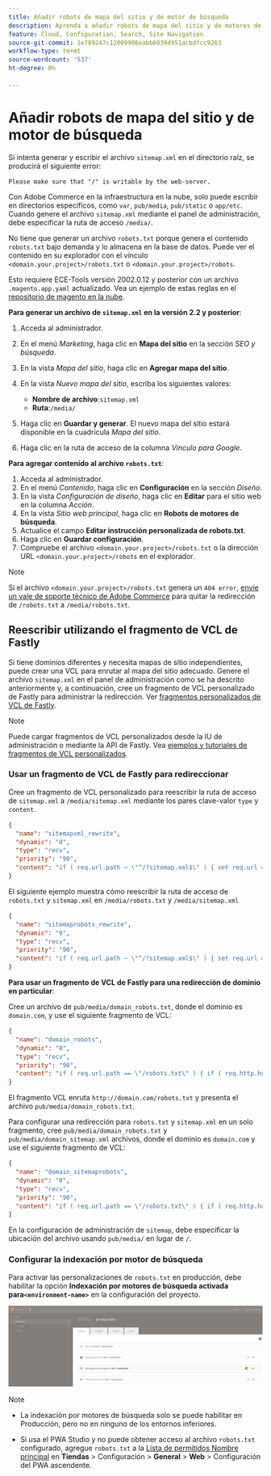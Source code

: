 ```yaml
---
title: Añadir robots de mapa del sitio y de motor de búsqueda
description: Aprenda a añadir robots de mapa del sitio y de motores de búsqueda a Adobe Commerce en la infraestructura en la nube.
feature: Cloud, Configuration, Search, Site Navigation
source-git-commit: 1e789247c12009908eabb6039d951acbdfcc9263
workflow-type: tm+mt
source-wordcount: '537'
ht-degree: 0%

---
```


# Añadir robots de mapa del sitio y de motor de búsqueda

Si intenta generar y escribir el archivo `sitemap.xml` en el directorio raíz, se producirá el siguiente error:

```
Please make sure that "/" is writable by the web-server.
```

Con Adobe Commerce en la infraestructura en la nube, solo puede escribir en directorios específicos, como `var`, `pub/media`, `pub/static` o `app/etc`. Cuando genere el archivo `sitemap.xml` mediante el panel de administración, debe especificar la ruta de acceso `/media/`.

No tiene que generar un archivo `robots.txt` porque genera el contenido `robots.txt` bajo demanda y lo almacena en la base de datos. Puede ver el contenido en su explorador con el vínculo `<domain.your.project>/robots.txt` o `<domain.your.project>/robots`.

Esto requiere ECE-Tools versión 2002.0.12 y posterior con un archivo `.magento.app.yaml` actualizado. Vea un ejemplo de estas reglas en el [repositorio de magento en la nube](https://github.com/magento/magento-cloud/blob/master/.magento.app.yaml#L43-L49).

**Para generar un archivo de `sitemap.xml` en la versión 2.2 y posterior**:

1. Acceda al administrador.
1. En el menú _Marketing_, haga clic en **Mapa del sitio** en la sección _SEO y búsqueda_.
1. En la vista _Mapa del sitio_, haga clic en **Agregar mapa del sitio**.
1. En la vista _Nuevo mapa del sitio_, escriba los siguientes valores:

   - **Nombre de archivo**:`sitemap.xml`
   - **Ruta**:`/media/`

1. Haga clic en **Guardar y generar**. El nuevo mapa del sitio estará disponible en la cuadrícula _Mapa del sitio_.
1. Haga clic en la ruta de acceso de la columna _Vínculo para Google_.

**Para agregar contenido al archivo `robots.txt`**:

1. Acceda al administrador.
1. En el menú _Contenido_, haga clic en **Configuración** en la sección _Diseño_.
1. En la vista _Configuración de diseño_, haga clic en **Editar** para el sitio web en la columna _Acción_.
1. En la vista _Sitio web principal_, haga clic en **Robots de motores de búsqueda**.
1. Actualice el campo **Editar instrucción personalizada de robots.txt**.
1. Haga clic en **Guardar configuración**.
1. Compruebe el archivo `<domain.your.project>/robots.txt` o la dirección URL `<domain.your.project>/robots` en el explorador.

>[!NOTE]
>
>Si el archivo `<domain.your.project>/robots.txt` genera un `404 error`, [envíe un vale de soporte técnico de Adobe Commerce](https://experienceleague.adobe.com/docs/commerce-knowledge-base/kb/help-center-guide/magento-help-center-user-guide.html?lang=es#submit-ticket) para quitar la redirección de `/robots.txt` a `/media/robots.txt`.

## Reescribir utilizando el fragmento de VCL de Fastly

Si tiene dominios diferentes y necesita mapas de sitio independientes, puede crear una VCL para enrutar al mapa del sitio adecuado. Genere el archivo `sitemap.xml` en el panel de administración como se ha descrito anteriormente y, a continuación, cree un fragmento de VCL personalizado de Fastly para administrar la redirección. Ver [fragmentos personalizados de VCL de Fastly](../cdn/fastly-vcl-custom-snippets.md).

>[!NOTE]
>
> Puede cargar fragmentos de VCL personalizados desde la IU de administración o mediante la API de Fastly. Vea [ejemplos y tutoriales de fragmentos de VCL personalizados](../cdn/fastly-vcl-custom-snippets.md#example-vcl-snippet-code).

### Usar un fragmento de VCL de Fastly para redireccionar

Cree un fragmento de VCL personalizado para reescribir la ruta de acceso de `sitemap.xml` a `/media/sitemap.xml` mediante los pares clave-valor `type` y `content`.

```json
{
  "name": "sitemapxml_rewrite",
  "dynamic": "0",
  "type": "recv",
  "priority": "90",
  "content": "if ( req.url.path ~ \"^/?sitemap.xml$\" ) { set req.url = \"/media/sitemap.xml\"; }"
}
```

El siguiente ejemplo muestra cómo reescribir la ruta de acceso de `robots.txt` y `sitemap.xml` en `/media/robots.txt` y `/media/sitemap.xml`

```json
{
  "name": "sitemaprobots_rewrite",
  "dynamic": "0",
  "type": "recv",
  "priority": "90",
  "content": "if ( req.url.path ~ \"^/?sitemap.xml$\" ) { set req.url = \"/media/sitemap.xml\"; } else if (req.url.path ~ \"^/?robots.txt$\") { set req.url = \"/media/robots.txt\";}"
}
```

**Para usar un fragmento de VCL de Fastly para una redirección de dominio en particular**:

Cree un archivo de `pub/media/domain_robots.txt`, donde el dominio es `domain.com`, y use el siguiente fragmento de VCL:

```json
{
  "name": "domain_robots",
  "dynamic": "0",
  "type": "recv",
  "priority": "90",
  "content": "if ( req.url.path == \"/robots.txt\" ) { if ( req.http.host ~ \"(domain).com$\" ) { set req.url = \"/media/\" re.group.1 \"_robots.txt\"; }}"
}
```

El fragmento VCL enruta `http://domain.com/robots.txt` y presenta el archivo `pub/media/domain_robots.txt`.

Para configurar una redirección para `robots.txt` y `sitemap.xml` en un solo fragmento, cree `pub/media/domain_robots.txt` y `pub/media/domain_sitemap.xml` archivos, donde el dominio es `domain.com` y use el siguiente fragmento de VCL:

```json
{
  "name": "domain_sitemaprobots",
  "dynamic": "0",
  "type": "recv",
  "priority": "90",
  "content": "if ( req.url.path == \"/robots.txt\" ) { if ( req.http.host ~ \"(domain).com$\" ) { set req.url = \"/media/\" re.group.1 \"_robots.txt\"; }} else if ( req.url.path == \"/sitemap.xml\" ) { if ( req.http.host ~ \"(domain).com$\" ) {  set req.url = \"/media/\" re.group.1 \"_sitemap.xml\"; }}"
}
```

En la configuración de administración de `sitemap`, debe especificar la ubicación del archivo usando `pub/media/` en lugar de `/`.

### Configurar la indexación por motor de búsqueda

Para activar las personalizaciones de `robots.txt` en producción, debe habilitar la opción **Indexación por motores de búsqueda activada para`<environment-name>`** en la configuración del proyecto.

![Use [!DNL Cloud Console] para administrar entornos](../../assets/robots-indexing-by-search-engine.png)

>[!NOTE]
>
>- La indexación por motores de búsqueda solo se puede habilitar en Producción, pero no en ninguno de los entornos inferiores.
>
>- Si usa el PWA Studio y no puede obtener acceso al archivo `robots.txt` configurado, agregue `robots.txt` a la [Lista de permitidos Nombre principal](https://github.com/magento/magento2-upward-connector#front-name-allowlist) en **Tiendas** > Configuración > **General** > **Web** > Configuración del PWA ascendente.
